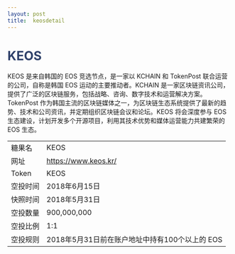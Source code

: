 ```yaml
---
layout: post
title:  keosdetail
---
```


<h1 style="color: #2F416A">KEOS</h1>
<p>
KEOS 是来自韩国的 EOS 竞选节点，是一家以 KCHAIN 和 TokenPost 联合运营的公司，自称是韩国 EOS 运动的主要推动者。KCHAIN 是一家区块链资讯公司，提供了广泛的区块链服务，包括战略、咨询、数字技术和运营解决方案。TokenPost 作为韩国主流的区块链媒体之一，为区块链生态系统提供了最新的趋势、技术和公司资讯，并定期组织区块链会议和论坛。KEOS 将会深度参与 EOS 生态建设，计划开发多个开源项目，利用其技术优势和媒体运营能力共建繁荣的 EOS 生态。
</p>
<table class="center">
  <tbody>
    <tr>
        <td class="tablehalf">糖果名</td>
        <td class="tablehalf">KEOS</td>
    </tr>
    <tr>
        <td>网址</td>
        <td><a href="https://www.keos.kr" target="_blank">https://www.keos.kr/</a></td>
    </tr>
    <tr>
        <td>Token</td>
        <td>KEOS</td>
    </tr>
    <tr>
        <td>空投时间</td>
        <td>2018年6月15日</td>
    </tr>
    <tr>
        <td>快照时间</td>
        <td>2018年5月31日</td>
    </tr>
    <tr>
        <td>空投数量</td>
        <td>900,000,000</td>
    </tr>
    <tr>
        <td>空投比例</td>
        <td>1:1</td>
    </tr>
    <tr>
        <td>空投规则</td>
        <td>
        2018年5月31日前在账户地址中持有100个以上的 EOS
        </td>
    </tr>
  </tbody>
</table>
